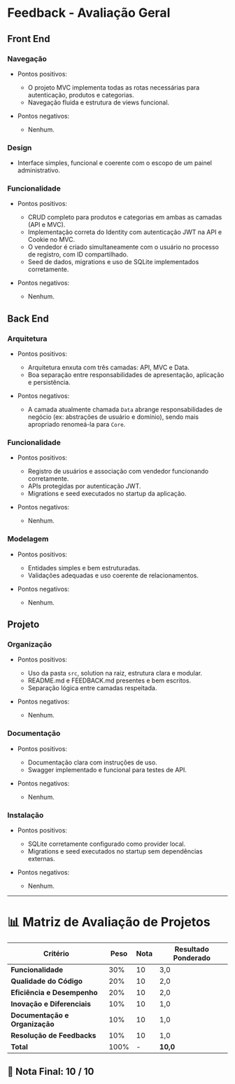 # Feedback - Avaliação Geral

## Front End

### Navegação
  * Pontos positivos:
    - O projeto MVC implementa todas as rotas necessárias para autenticação, produtos e categorias.
    - Navegação fluida e estrutura de views funcional.

  * Pontos negativos:
    - Nenhum.

### Design
  - Interface simples, funcional e coerente com o escopo de um painel administrativo.

### Funcionalidade
  * Pontos positivos:
    - CRUD completo para produtos e categorias em ambas as camadas (API e MVC).
    - Implementação correta do Identity com autenticação JWT na API e Cookie no MVC.
    - O vendedor é criado simultaneamente com o usuário no processo de registro, com ID compartilhado.
    - Seed de dados, migrations e uso de SQLite implementados corretamente.

  * Pontos negativos:
    - Nenhum.

## Back End

### Arquitetura
  * Pontos positivos:
    - Arquitetura enxuta com três camadas: API, MVC e Data.
    - Boa separação entre responsabilidades de apresentação, aplicação e persistência.

  * Pontos negativos:
    - A camada atualmente chamada `Data` abrange responsabilidades de negócio (ex: abstrações de usuário e domínio), sendo mais apropriado renomeá-la para `Core`.

### Funcionalidade
  * Pontos positivos:
    - Registro de usuários e associação com vendedor funcionando corretamente.
    - APIs protegidas por autenticação JWT.
    - Migrations e seed executados no startup da aplicação.

  * Pontos negativos:
    - Nenhum.

### Modelagem
  * Pontos positivos:
    - Entidades simples e bem estruturadas.
    - Validações adequadas e uso coerente de relacionamentos.

  * Pontos negativos:
    - Nenhum.

## Projeto

### Organização
  * Pontos positivos:
    - Uso da pasta `src`, solution na raiz, estrutura clara e modular.
    - README.md e FEEDBACK.md presentes e bem escritos.
    - Separação lógica entre camadas respeitada.

  * Pontos negativos:
    - Nenhum.

### Documentação
  * Pontos positivos:
    - Documentação clara com instruções de uso.
    - Swagger implementado e funcional para testes de API.

  * Pontos negativos:
    - Nenhum.

### Instalação
  * Pontos positivos:
    - SQLite corretamente configurado como provider local.
    - Migrations e seed executados no startup sem dependências externas.

  * Pontos negativos:
    - Nenhum.

---

# 📊 Matriz de Avaliação de Projetos

| **Critério**                   | **Peso** | **Nota** | **Resultado Ponderado**                  |
|-------------------------------|----------|----------|------------------------------------------|
| **Funcionalidade**            | 30%      | 10       | 3,0                                      |
| **Qualidade do Código**       | 20%      | 10       | 2,0                                      |
| **Eficiência e Desempenho**   | 20%      | 10       | 2,0                                      |
| **Inovação e Diferenciais**   | 10%      | 10       | 1,0                                      |
| **Documentação e Organização**| 10%      | 10       | 1,0                                      |
| **Resolução de Feedbacks**    | 10%      | 10       | 1,0                                      |
| **Total**                     | 100%     | -        | **10,0**                                 |

## 🎯 **Nota Final: 10 / 10**

